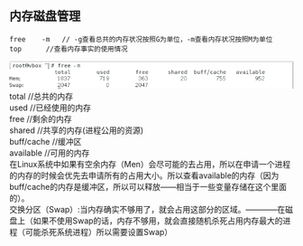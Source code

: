 ## 内存磁盘管理  
 
```
free    -m   // -g查看总共的内存状况按照G为单位，-m查看内存状况按照M为单位   
top      //查看内存事实的使用情况
```

![](./img/img11.jpeg) 
total  //总共的内存  
used   //已经使用的内存  
free   //剩余的内存  
shared //共享的内存(进程公用的资源)  
buff/cache //缓冲区  
available //可用的内存  
在Linux系统中如果有空余内存（Men）会尽可能的去占用，所以在申请一个进程的内存的时候会优先去申请所有的占用大小。所以查看available的内存（因为buff/cache的内存是缓冲区，所以可以释放——相当于一些变量存储在这个里面的）。  
交换分区（Swap）:当内存确实不够用了，就会占用这部分的区域。————在磁盘上（如果不使用Swap的话，内存不够用，就会直接随机杀死占用内存最大的进程（可能杀死系统进程）所以需要设置Swap）  





